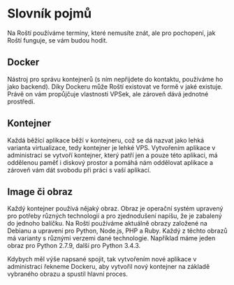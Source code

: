 # Slovník pojmů

Na Roští používáme termíny, které nemusíte znát, ale pro pochopení, jak Roští funguje, se vám budou hodit.

## Docker

Nástroj pro správu kontejnerů (s ním nepřijdete do kontaktu, používáme ho jako backend). Díky Dockeru může Roští existovat ve formě v jaké existuje. Právě on vám propůjčuje vlastnosti VPSek, ale zároveň dává jednotné prostředí.

## Kontejner

Každá běžící aplikace běží v kontejneru, což se dá nazvat jako lehká varianta virtualizace, tedy kontejner je lehké VPS. Vytvořením aplikace v administraci se vytvoří kontejner, který patří jen a pouze této aplikaci, má oddělenou paměť i diskový prostor a pomáhá nám oddělovat aplikace a zároveň vám dát svobodu při práci s vaší aplikací.

## Image či obraz

Každý kontejner používá nějaký obraz. Obraz je operační systém upravený pro potřeby různých technologií a pro zjednodušení napíšu, že je zabalený do jednoho balíčku. Na Roští používáme aktuálně obrazy založené na Debianu a upravení pro Python, Node.js, PHP a Ruby. Každý z těchto obrazů má varianty s různými verzemi dané technologie. Například máme jeden obraz pro Python 2.7.9, další pro Python 3.4.3.

Kdybych měl výše napsané spojit, tak vytvořením nové aplikace v administraci řekneme Dockeru, aby vytvořil nový kontejner na základě vybraného obrazu a spustil hlavní proces.
